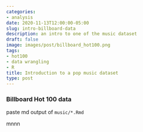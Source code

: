 ```yaml
---
categories:
- analysis
date: 2020-11-13T12:00:00-05:00
slug: intro-billboard-data
description: an intro to one of the music dataset
draft: false
image: images/post/billboard_hot100.png
tags:
- hot100  
- data wrangling  
- R
title: Introduction to a pop music dataset 
type: post
---
```


### Billboard Hot 100 data

paste md output of `music/*.Rmd` 

mnnn